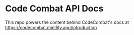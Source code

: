 # Code Combat API Docs

This repo powers the content behind CodeCombat's docs at https://codecombat.mintlify.app/introduction
